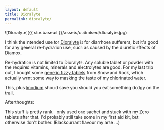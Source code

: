 ```yaml
---
layout: default
title: Dioralyte
permalink: dioralyte/
---
```


![Dioralyte]({{ site.baseurl }}/assets/optimised/dioralyte.jpg)

I think the intended use for [Dioralyte](http://www.nhs.uk/medicine-guides/pages/MedicineOverview.aspx?medicine=Dioralyte) is for diarrhoea sufferers, but it's good for any general re-hydration use, such as caused by the diuretic effects of Diamox.

Re-hydration is not limited to Dioralyte. Any soluble tablet or powder with the required vitamins, minerals and electrolytes are good. For my last trip out, I bought some [generic fizzy tablets](http://www.snowandrock.com/hi-five-zero-tablets/energy-food/ski-snowboard-outdoor-sports/fcp-product/13281) from Snow and Rock, which actually went some way to masking the taste of my chlorinated water.

This, plus [Imodium](http://en.wikipedia.org/wiki/Loperamide) should save you should you eat something dodgy on the trail.

Afterthoughts:

This stuff is pretty rank. I only used one sachet and stuck with my Zero tablets after that. I'd probably still take some in my first aid kit, but otherwise don't bother. (Blackcurrant flavour my arse ...)
